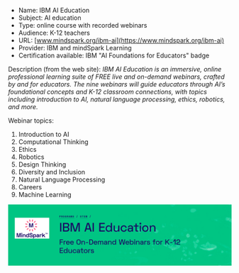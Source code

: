 * Name: IBM AI Education
* Subject: AI education
* Type: online course with recorded webinars
* Audience: K-12 teachers
* URL: [www.mindspark.org/ibm-ai](https://www.mindspark.org/ibm-ai)
* Provider: IBM and mindSpark Learning
* Certification available: IBM "AI Foundations for Educators" badge

Description (from the web site): _IBM AI Education is an immersive, online professional learning suite of FREE live and on-demand webinars, crafted by and for educators.  The nine webinars will guide educators through AI’s foundational concepts and K-12 classroom connections, with topics including introduction to AI, natural language processing, ethics, robotics, and more._

Webinar topics:
1. Introduction to AI
2. Computational Thinking
3. Ethics
4. Robotics
5. Design Thinking
6. Diversity and Inclusion
7. Natural Language Processing
8. Careers
9. Machine Learning


![](https://github.com/touretzkyds/ai4k12/raw/master/images/IBM-MindSpark-AI.png)

